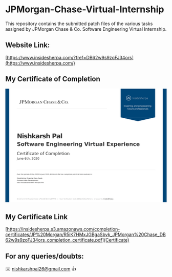 # JPMorgan-Chase-Virtual-Internship
This repository contains the submitted patch files of the various tasks assigned by JPMorgan Chase &amp; Co. Software Engineering Virtual Internship.

## Website Link:

[https://www.insidesherpa.com/?fref=DB62w9s9zoFJ34ors](https://www.insidesherpa.com/)

## My Certificate of Completion 

![](https://github.com/nishkarshpal/JPMorgan-Chase-Virtual-Internship/blob/master/JPMorgan%20Chase_Completion_Certificate.png)

## My Certificate Link 
[https://insidesherpa.s3.amazonaws.com/completion-certificates/JP%20Morgan/R5iK7HMxJGBgaSbvk_JPMorgan%20Chase_DB62w9s9zoFJ34ors_completion_certificate.pdf](Certificate)

## For any queries/doubts:

:envelope: nishkarshpal26@gmail.com :thumbsup:
